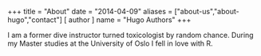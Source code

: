 +++
title = "About"
date = "2014-04-09"
aliases = ["about-us","about-hugo","contact"]
[ author ]
  name = "Hugo Authors"
+++

I am a former dive instructor turned toxicologist by random chance. During my Master studies at the University of Oslo I fell in love with R. 